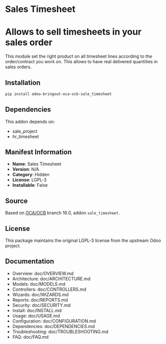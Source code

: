 # Sales Timesheet


Allows to sell timesheets in your sales order
=============================================

This module set the right product on all timesheet lines
according to the order/contract you work on. This allows to
have real delivered quantities in sales orders.


## Installation

```bash
pip install odoo-bringout-oca-ocb-sale_timesheet
```

## Dependencies

This addon depends on:
- sale_project
- hr_timesheet

## Manifest Information

- **Name**: Sales Timesheet
- **Version**: N/A
- **Category**: Hidden
- **License**: LGPL-3
- **Installable**: False

## Source

Based on [OCA/OCB](https://github.com/OCA/OCB) branch 16.0, addon `sale_timesheet`.

## License

This package maintains the original LGPL-3 license from the upstream Odoo project.

## Documentation

- Overview: doc/OVERVIEW.md
- Architecture: doc/ARCHITECTURE.md
- Models: doc/MODELS.md
- Controllers: doc/CONTROLLERS.md
- Wizards: doc/WIZARDS.md
- Reports: doc/REPORTS.md
- Security: doc/SECURITY.md
- Install: doc/INSTALL.md
- Usage: doc/USAGE.md
- Configuration: doc/CONFIGURATION.md
- Dependencies: doc/DEPENDENCIES.md
- Troubleshooting: doc/TROUBLESHOOTING.md
- FAQ: doc/FAQ.md

